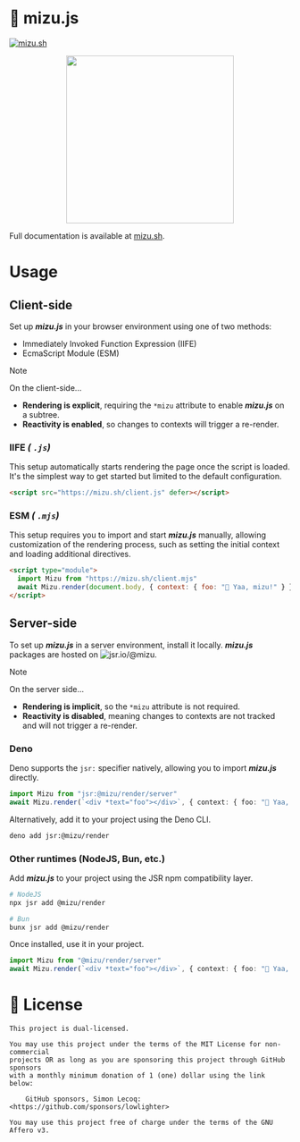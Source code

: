# 🌊 mizu.js

[![mizu.sh](https://img.shields.io/badge/%F0%9F%8C%8A-mizu.sh-black?labelColor=black)](https://mizu.sh)

<p align="center"><a href="https://mizu.sh"><img src="https://mizu.sh/logo.png" width="300"></a></p>

Full documentation is available at [mizu.sh](https://mizu.sh).

<!-- @mizu/www/html/mizu/usage.html -->

# Usage

## Client-side

Set up _**mizu.js**_ in your browser environment using one of two methods:

- Immediately Invoked Function Expression (IIFE)
- EcmaScript Module (ESM)

> [!NOTE]
>
> On the client-side...
>
> - **Rendering is explicit**, requiring the `*mizu` attribute to enable _**mizu.js**_ on a subtree.
> - **Reactivity is enabled**, so changes to contexts will trigger a re-render.

### IIFE _( `.js`)_

This setup automatically starts rendering the page once the script is loaded. It's the simplest way to get started but limited to the default configuration.

```html
<script src="https://mizu.sh/client.js" defer></script>
```

### ESM _( `.mjs`)_

This setup requires you to import and start _**mizu.js**_ manually, allowing customization of the rendering process, such as setting the initial context and loading additional directives.

```html
<script type="module">
  import Mizu from "https://mizu.sh/client.mjs"
  await Mizu.render(document.body, { context: { foo: "🌊 Yaa, mizu!" } })
</script>
```

## Server-side

To set up _**mizu.js**_ in a server environment, install it locally. _**mizu.js**_ packages are hosted on ![jsr.io/@mizu](https://jsr.io/@mizu).

> [!NOTE]
>
> On the server side...
>
> - **Rendering is implicit**, so the `*mizu` attribute is not required.
> - **Reactivity is disabled**, meaning changes to contexts are not tracked and will not trigger a re-render.

### Deno

Deno supports the `jsr:` specifier natively, allowing you to import _**mizu.js**_ directly.

```ts
import Mizu from "jsr:@mizu/render/server"
await Mizu.render(`<div *text="foo"></div>`, { context: { foo: "🌊 Yaa, mizu!" } })
```

Alternatively, add it to your project using the Deno CLI.

```bash
deno add jsr:@mizu/render
```

### Other runtimes (NodeJS, Bun, etc.)

Add _**mizu.js**_ to your project using the JSR npm compatibility layer.

```bash
# NodeJS
npx jsr add @mizu/render
```

```bash
# Bun
bunx jsr add @mizu/render
```

Once installed, use it in your project.

```ts
import Mizu from "@mizu/render/server"
await Mizu.render(`<div *text="foo"></div>`, { context: { foo: "🌊 Yaa, mizu!" } })
```

<!-- @mizu/www/html/mizu/usage.html -->

# 📜 License

```
This project is dual-licensed.

You may use this project under the terms of the MIT License for non-commercial
projects OR as long as you are sponsoring this project through GitHub sponsors
with a monthly minimum donation of 1 (one) dollar using the link below:

    GitHub sponsors, Simon Lecoq: <https://github.com/sponsors/lowlighter>

You may use this project free of charge under the terms of the GNU Affero v3.
```
